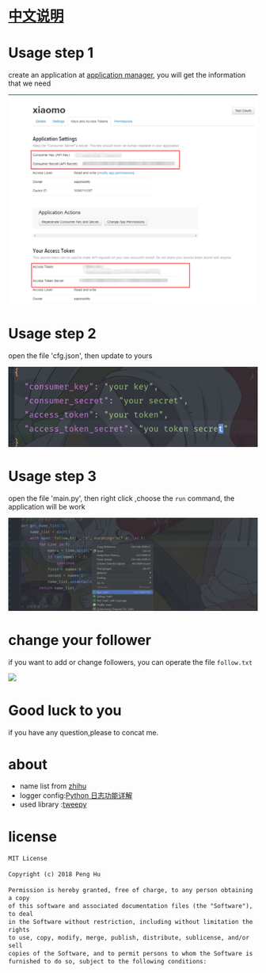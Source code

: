 # [中文说明](screen/README_cn.md)
# Usage step 1
create an application at [application manager](https://apps.twitter.com/app/new), you will get the information that we need

![](screen/key.png)

# Usage step 2
open the file 'cfg.json', then update to yours

![](screen/config.png)

# Usage step 3
open the file 'main.py', then right click ,choose the `run` command, the application will be work

![](screen/run.png)

# change your follower
if you want to add or change followers, you can operate the file `follow.txt`

![](screen/followers.png)

# Good luck to you

if you have any question,please to concat me.

# about
- name list from [zhihu](https://www.zhihu.com/question/26499017)
- logger config:[Python 日志功能详解](https://blog.igevin.info/posts/python-log/)
- used library :[tweepy](http://docs.tweepy.org/en/latest/getting_started.html)

# license
```
MIT License

Copyright (c) 2018 Peng Hu

Permission is hereby granted, free of charge, to any person obtaining a copy
of this software and associated documentation files (the "Software"), to deal
in the Software without restriction, including without limitation the rights
to use, copy, modify, merge, publish, distribute, sublicense, and/or sell
copies of the Software, and to permit persons to whom the Software is
furnished to do so, subject to the following conditions:
```